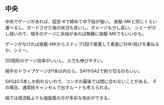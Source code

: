 ## 中央

中央でゲージがあれば、弧空-Kで締めて中下段が強い。
疾駆-MKと同じくらい運べるし、ガードさせた後の状況も良いし、ダメージも少し高い。
シミーが少し弱いので、相手のゲージに余裕があれば無難に疾駆-MKでもいいかも。

ゲージがなければ疾駆-MKからステップ2回で密着して素直に5HK/投げを重ねるか、シミー。

OD隠形のゲージ効率がいいし、火力も伸びやすい。

相手のドライブゲージが1本以内なら、SA1やSA2で削り切るのもいい。

SA1は0.5本しか削れないので、コンボの最後では間に合わないことがある。
その場合、通常技キャンセルで出すルートも考えられる。

端では弱流転よりも強旋風の方が多彩な攻めができる。

